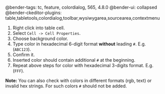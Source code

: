 @bender-tags: tc, feature, colordialog, 565, 4.8.0
@bender-ui: collapsed
@bender-ckeditor-plugins: table,tabletools,colordialog,toolbar,wysiwygarea,sourcearea,contextmenu

1. Right click into table cell.
1. Select `Cell -> Cell Properties`.
1. Choose background color.
1. Type color in hexadecimal 6-digit format **without** leading `#`. E.g. (`ABC123`).
1. Confirm it.
1. Inserted color should contain additional `#` at the beginning.
1. Repeat above steps for color with hexadecimal 3-digits format. E.g. (`FFF`).

**Note:** You can also check with colors in different formats (rgb, text) or invalid hex strings. For such colors `#` should not be added.

